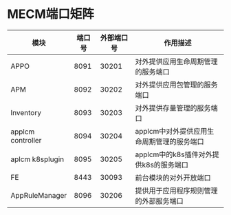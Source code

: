 MECM端口矩阵
==============
|模块|端口号|外部端口号|作用描述|
|---|---|---|---|
|APPO|8091|30201|对外提供应用生命周期管理的服务端口|
|APM|8092|30202|对外提供应用包管理的服务端口|
|Inventory|8093|30203|对外提供存量管理的服务端口|
|applcm controller| 8094|30204|applcm中对外提供应用生命周期管理的服务端口|
|aplcm k8splugin|8095|30205|applcm中的k8s插件对外提供k8s的服务端口|
|FE|8443|30093|前台模块的对外开放端口|
|AppRuleManager|8096|30206|提供用于应用程序规则管理的外部服务端口|